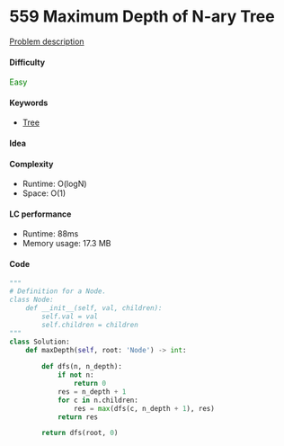 559 Maximum Depth of N-ary Tree
=======================
[Problem description](https://leetcode.com/problems/maximum-depth-of-n-ary-tree/)

#### Difficulty
<span style="color:green">Easy</span>

#### Keywords
- [Tree](../categories/tree.md)

#### Idea


#### Complexity
- Runtime: O(logN)
- Space: O(1)

#### LC performance
- Runtime: 88ms
- Memory usage: 17.3 MB

#### Code
```python
"""
# Definition for a Node.
class Node:
    def __init__(self, val, children):
        self.val = val
        self.children = children
"""
class Solution:
    def maxDepth(self, root: 'Node') -> int:
    
        def dfs(n, n_depth):
            if not n:
                return 0
            res = n_depth + 1
            for c in n.children:
                res = max(dfs(c, n_depth + 1), res)
            return res

        return dfs(root, 0)
```
